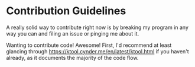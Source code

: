 # Contribution Guidelines

A really solid way to contribute right now is by breaking my program in any way you can and filing an issue or pinging me about it.

Wanting to contribute code! Awesome! First, I'd recommend at least glancing through https://ktool.cynder.me/en/latest/ktool.html if you haven't already, as it documents the majority of the code flow.
